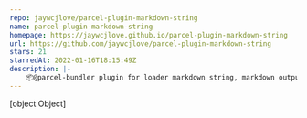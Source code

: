 ```yaml
---
repo: jaywcjlove/parcel-plugin-markdown-string
name: parcel-plugin-markdown-string
homepage: https://jaywcjlove.github.io/parcel-plugin-markdown-string
url: https://github.com/jaywcjlove/parcel-plugin-markdown-string
stars: 21
starredAt: 2022-01-16T18:15:49Z
description: |-
    📦@parcel-bundler plugin for loader markdown string, markdown output HTML. 
---
```


[object Object]
